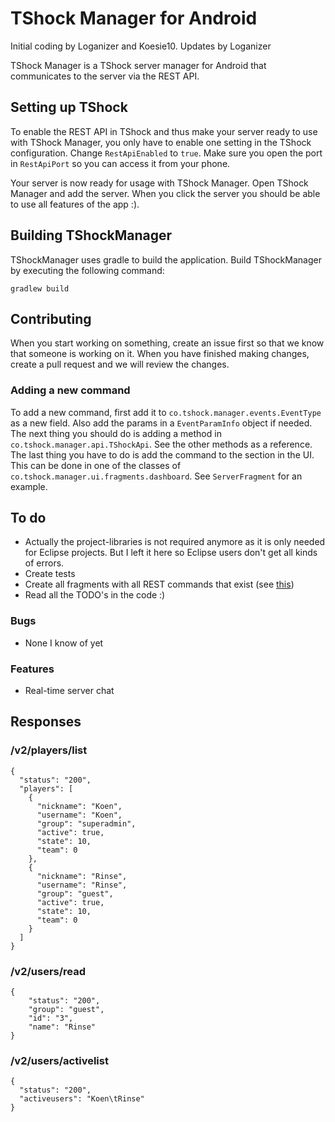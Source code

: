 TShock Manager for Android
=============
Initial coding by Loganizer and Koesie10.
Updates by Loganizer

TShock Manager is a TShock server manager for Android that communicates to the server via the REST API.

## Setting up TShock ##

To enable the REST API in TShock and thus make your server ready to use with TShock Manager, you only have to enable one setting in the TShock configuration. Change `RestApiEnabled` to `true`. Make sure you open the port in `RestApiPort` so you can access it from your phone.

Your server is now ready for usage with TShock Manager. Open TShock Manager and add the server. When you click the server you should be able to use all features of the app :).

## Building TShockManager ##
TShockManager uses gradle to build the application. Build TShockManager by executing the following command:
```
gradlew build
```

## Contributing ##
When you start working on something, create an issue first so that we know that someone is working on it. When you have finished making changes, create a pull request and we will review the changes.


### Adding a new command ###
To add a new command, first add it to `co.tshock.manager.events.EventType` as a new field. Also add the params in a `EventParamInfo` object if needed. The next thing you should do is adding a method in `co.tshock.manager.api.TShockApi`. See the other methods as a reference. The last thing you have to do is add the command to the section in the UI. This can be done in one of the classes of `co.tshock.manager.ui.fragments.dashboard`. See `ServerFragment` for an example.

## To do ##

* Actually the project-libraries is not required anymore as it is only needed for Eclipse projects. But I left it here so Eclipse users don't get all kinds of errors.
* Create tests
* Create all fragments with all REST commands that exist (see [this](https://github.com/NyxStudios/TShock/blob/master/TShockAPI/Rest/RestManager.cs))
* Read all the TODO's in the code :)

### Bugs ###

* None I know of yet

### Features ###

* Real-time server chat


## Responses ##
### /v2/players/list ###
```
{
  "status": "200",
  "players": [
    {
      "nickname": "Koen",
      "username": "Koen",
      "group": "superadmin",
      "active": true,
      "state": 10,
      "team": 0
    },
    {
      "nickname": "Rinse",
      "username": "Rinse",
      "group": "guest",
      "active": true,
      "state": 10,
      "team": 0
    }
  ]
}
```

### /v2/users/read ###
```
{
    "status": "200",
    "group": "guest",
    "id": "3",
    "name": "Rinse"
}
```

### /v2/users/activelist ###
```
{
  "status": "200",
  "activeusers": "Koen\tRinse"
}
```